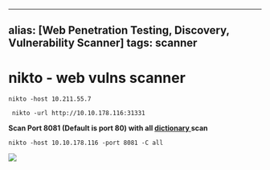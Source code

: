 

---
alias: [Web Penetration Testing, Discovery, Vulnerability Scanner]
tags: scanner
---

# nikto - web vulns scanner

```
nikto -host 10.211.55.7
```

```
 nikto -url http://10.10.178.116:31331  
```

**Scan Port 8081 (Default is port 80) with all <u>dictionary </u>scan**

```
nikto -host 10.10.178.116 -port 8081 -C all
```

![](2022-08-26-14-12-22-image.png)


